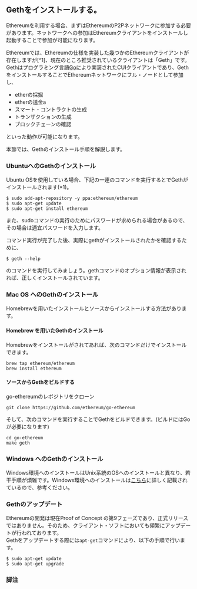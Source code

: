## Gethをインストールする。

Ethereumを利用する場合、まずはEthereumのP2Pネットワークに参加する必要があります。ネットワークへの参加はEthereumクライアントをインストールし起動することで参加が可能になります。

Ethereumでは、Ethereumの仕様を実装した幾つかのEthereumクライアントが存在しますが[^1]、現在のところ推奨されているクライアントは「Geth」です。Gethはプログラミング言語[Go](http://golang.org/)により実装されたCUIクライアントであり、GethをインストールすることでEthereumネットワークにフル・ノードとして参加し、

* etherの採掘
* etherの送金a
* スマート・コントラクトの生成
* トランザクションの生成
* ブロックチェーンの確認

といった動作が可能になります。

本節では、Gethのインストール手順を解説します。

### UbuntuへのGethのインストール

Ubuntu OSを使用している場合、下記の一連のコマンドを実行するとでGethがインストールされます\(\*1\)。

```
$ sudo add-apt-repository -y ppa:ethereum/ethereum
$ sudo apt-get update
$ sudo apt-get install ethereum
```

また、sudoコマンドの実行のためにパスワードが求められる場合があるので、その場合は適宜パスワードを入力します。

コマンド実行が完了した後、実際にgethがインストールされたかを確認するために、

```
$ geth --help
```

のコマンドを実行してみましょう。gethコマンドのオプション情報が表示されれば、正しくインストールされています。

### Mac OS へのGethのインストール

Homebrewを用いたインストールとソースからインストールする方法があります。

#### Homebrew を用いたGethのインストール

Homebrewをインストールがされてあれば、次のコマンドだけでインストールできます。

```
brew tap ethereum/ethereum
brew install ethereum
```

#### ソースからGethをビルドする

go-ethereumのレポジトリをクローン

```
git clone https://github.com/ethereum/go-ethereum
```

そして、次のコマンドを実行することでGethをビルドできます。\(ビルドにはGoが必要になります\)

```
cd go-ethereum
make geth
```

### Windows へのGethのインストール

Windows環境へのインストールはUnix系統のOSへのインストールと異なり、若干手順が煩雑です。Windows環境へのインストールは[こちら](https://github.com/ethereum/go-ethereum/wiki/Installation-instructions-for-Windows)に詳しく記載されているので、参考ください。

### Gethのアップデート

Ethereumの開発は現在Proof of Concept の第9フェーズであり、正式リリースではありません。そのため、クライアント・ソフトにおいても頻繁にアップデートが行われております。  
Gethをアップデートする際には`apt-get`コマンドにより、以下の手順で行います。

```
$ sudo apt-get update
$ sudo apt-get upgrade
```

### 脚注



